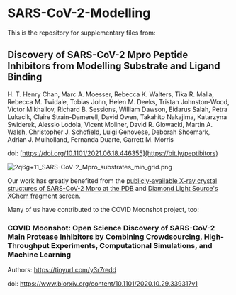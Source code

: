 # SARS-CoV-2-Modelling
This is the repository for supplementary files from:

## Discovery of SARS-CoV-2 Mpro Peptide Inhibitors from Modelling Substrate and Ligand Binding

H. T. Henry Chan, Marc A. Moesser, Rebecca K. Walters, Tika R. Malla, Rebecca M. Twidale, Tobias John, Helen M. Deeks, Tristan Johnston-Wood, Victor Mikhailov, Richard B. Sessions, William Dawson, Eidarus Salah, Petra Lukacik, Claire Strain-Damerell, David Owen, Takahito Nakajima, Katarzyna Swiderek, Alessio Lodola, Vicent Moliner, David R. Glowacki, Martin A. Walsh, Christopher J. Schofield, Luigi Genovese, Deborah Shoemark, Adrian J. Mulholland, Fernanda Duarte, Garrett M. Morris

doi: [https://doi.org/10.1101/2021.06.18.446355](https://bit.ly/peptibitors)

![2q6g+11_SARS-CoV-2_Mpro_substrates_min_grid.png](https://doi.org/10.6084/m9.figshare.12830324.v1)

Our work has greatly benefited from the [publicly-available X-ray crystal structures of SARS-CoV-2 Mpro at the PDB](https://www.rcsb.org/news?year=2020&article=5e74d55d2d410731e9944f52&feature=true) and [Diamond Light Source's XChem fragment screen](https://www.diamond.ac.uk/covid-19/for-scientists/Main-protease-structure-and-XChem.html).

Many of us have contributed to the COVID Moonshot project, too:

### COVID Moonshot: Open Science Discovery of SARS-CoV-2 Main Protease Inhibitors by Combining Crowdsourcing, High-Throughput Experiments, Computational Simulations, and Machine Learning

Authors: https://tinyurl.com/y3r7redd

doi: https://www.biorxiv.org/content/10.1101/2020.10.29.339317v1
